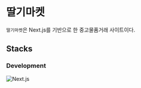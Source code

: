 # 딸기마켓

`딸기마켓`은 Next.js를 기반으로 한 중고물품거래 사이트이다.

## Stacks

### Development
![Next.js](https://img.shields.io/badge/Next.js-000000?style=for-the-badge&logo=Next.js&logoColor=white)

